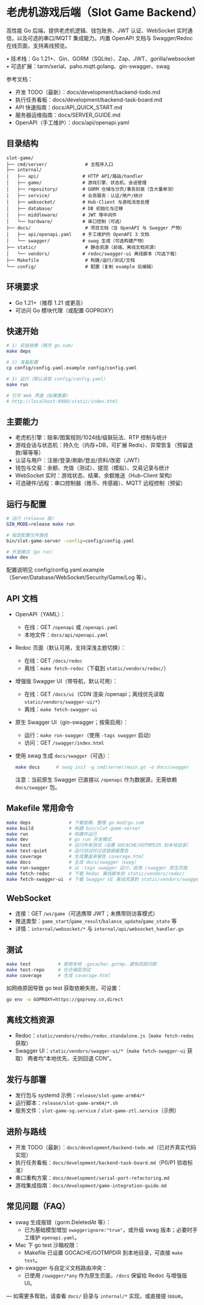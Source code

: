 # 老虎机游戏后端（Slot Game Backend）

高性能 Go 后端，提供老虎机逻辑、钱包账务、JWT 认证、WebSocket 实时通信，以及可选的串口/MQTT 集成能力。内置 OpenAPI 文档与 Swagger/Redoc 在线页面，支持离线预览。

• 技术栈：Go 1.21+、Gin、GORM（SQLite）、Zap、JWT、gorilla/websocket  
• 可选扩展：tarm/serial、paho.mqtt.golang、gin-swagger、swag

参考文档：
- 开发 TODO（最新）：docs/development/backend-todo.md
- 执行任务看板：docs/development/backend-task-board.md
- API 快速指南：docs/API_QUICK_START.md
- 服务器运维指南：docs/SERVER_GUIDE.md
- OpenAPI（手工维护）：docs/api/openapi.yaml

## 目录结构
```
slot-game/
├── cmd/server/              # 主程序入口
├── internal/
│   ├── api/                # HTTP API/路由/handler
│   ├── game/               # 游戏引擎、状态机、会话管理
│   ├── repository/         # GORM 仓储与分页/事务封装（含大量单测）
│   ├── service/            # 业务服务：认证/用户/统计
│   ├── websocket/          # Hub-Client 与游戏消息处理
│   ├── database/           # DB 初始化与迁移
│   ├── middleware/         # JWT 等中间件
│   └── hardware/           # 串口控制（可选）
├── docs/                    # 项目文档（含 OpenAPI 与 Swagger 产物）
│   ├── api/openapi.yaml    # 手工维护的 OpenAPI 3 文档
│   └── swagger/            # swag 生成（可选构建产物）
├── static/                  # 静态资源（前端、离线文档资源）
│   └── vendors/            # redoc/swagger-ui 离线脚本（可选下载）
├── Makefile                 # 构建/运行/测试/文档
└── config/                  # 配置（复制 example 后编辑）
```

## 环境要求
- Go 1.21+（推荐 1.21 或更高）
- 可访问 Go 模块代理（或配置 GOPROXY）

## 快速开始
```bash
# 1) 安装依赖（填充 go.sum）
make deps

# 2) 准备配置
cp config/config.yaml.example config/config.yaml

# 3) 运行（默认读取 config/config.yaml）
make run

# 打开 Web 界面（如果需要）
# http://localhost:8080/static/index.html
```

## 主要能力
- 老虎机引擎：赔率/图案规则/1024线/级联玩法、RTP 控制与统计
- 游戏会话与状态机：持久化（内存+DB，可扩展 Redis）、异常恢复（预留退款/幂等等）
- 认证与用户：注册/登录/刷新/登出/资料/改密（JWT）
- 钱包与交易：余额、充值（测试）、提现（模拟）、交易记录与统计
- WebSocket 实时：游戏状态、结果、余额推送（Hub-Client 架构）
- 可选硬件/远程：串口控制器（推币、传感器）、MQTT 远程控制（预留）

## 运行与配置
```bash
# 运行（release 版）
GIN_MODE=release make run

# 指定配置文件路径
bin/slot-game-server -config=config/config.yaml

# 开发模式（go run）
make dev
```
配置说明见 config/config.yaml.example（Server/Database/WebSocket/Security/Game/Log 等）。

## API 文档
- OpenAPI（YAML）：
  - 在线：GET `/openapi` 或 `/openapi.yaml`
  - 本地文件：`docs/api/openapi.yaml`

- Redoc 页面（默认可用，支持深浅主题切换）：
  - 在线：GET `/docs/redoc`
  - 离线：`make fetch-redoc`（下载到 `static/vendors/redoc/`）

- 增强版 Swagger UI（带导航，默认可用）：
  - 在线：GET `/docs/ui`（CDN 渲染 /openapi；离线优先读取 `static/vendors/swagger-ui/*`）
  - 离线：`make fetch-swagger-ui`

- 原生 Swagger UI（gin-swagger；按需启用）：
  - 运行：`make run-swagger`（使用 `-tags swagger` 启动）
  - 访问：GET `/swagger/index.html`

- 使用 swag 生成 `docs/swagger`（可选）：
  ```bash
  make docs      # swag init -g cmd/server/main.go -o docs/swagger
  ```
  注意：当前原生 Swagger 已直接以 `/openapi` 作为数据源，无需依赖 `docs/swagger` 包。

## Makefile 常用命令
```bash
make deps              # 下载依赖、整理 go.mod/go.sum
make build             # 构建 bin/slot-game-server
make run               # 构建并运行
make dev               # go run 开发模式
make test              # 运行所有测试（设置 GOCACHE/GOTMPDIR 到本地目录）
make test-quiet        # 运行测试并过滤链接器警告
make coverage          # 生成覆盖率报告 coverage.html
make docs              # 生成 docs/swagger（swag）
make run-swagger       # 以 -tags swagger 运行，启用 /swagger 原生页面
make fetch-redoc       # 下载 Redoc 离线脚本到 static/vendors/redoc/
make fetch-swagger-ui  # 下载 Swagger UI 离线资源到 static/vendors/swagger-ui/
```

## WebSocket
- 连接：GET `/ws/game`（可选携带 JWT；未携带则访客模式）
- 推送类型：`game_start`/`game_result`/`balance_update`/`game_state` 等
- 详情：`internal/websocket/*` 与 `internal/api/websocket_handler.go`

## 测试
```bash
make test          # 使用本地 .gocache/.gotmp，避免权限问题
make test-repo     # 仅仓储层测试
make coverage      # 生成 coverage.html
```
如网络原因导致 go test 获取依赖失败，可设置：
```bash
go env -w GOPROXY=https://goproxy.cn,direct
```

## 离线文档资源
- Redoc：`static/vendors/redoc/redoc.standalone.js`（`make fetch-redoc` 获取）
- Swagger UI：`static/vendors/swagger-ui/*`（`make fetch-swagger-ui` 获取）
两者均“本地优先、无则回退 CDN”。

## 发行与部署
- 发行包与 systemd 示例：`release/slot-game-arm64/*`
- 运行脚本：`release/slot-game-arm64/*.sh`
- 服务文件：`slot-game-sg.service` / `slot-game-ztl.service`（示例）

## 进阶与路线
- 开发 TODO（最新）：`docs/development/backend-todo.md`（已对齐真实代码实现）
- 执行任务看板：`docs/development/backend-task-board.md`（P0/P1 验收标准）
- 串口重构方案：`docs/development/serial-port-refactoring.md`
- 游戏集成指南：`docs/development/game-integration-guide.md`

## 常见问题（FAQ）
- swag 生成报错（gorm.DeletedAt 等）：
  - 已为基础模型增加 `swaggerignore:"true"`，或升级 swag 版本；必要时手工维护 `openapi.yaml`。
- Mac 下 go test 沙箱权限：
  - Makefile 已设置 GOCACHE/GOTMPDIR 到本地目录，可直接 `make test`。
- gin-swagger 与自定义文档路由冲突：
  - 已使用 `/swagger/*any` 作为原生页面，`/docs` 保留给 Redoc 与增强版 UI。

—
如需更多帮助，请查看 `docs/` 目录与 `internal/*` 实现，或直接提 issue。

